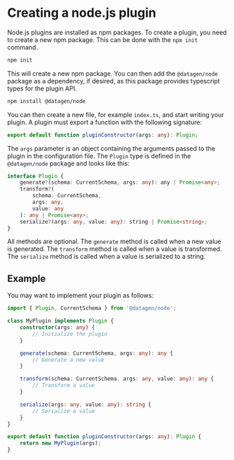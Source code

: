 # Creating a node.js plugin

Node.js plugins are installed as npm packages. To create a plugin, you need to
create a new npm package. This can be done with the `npm init` command.

```bash
npm init
```

This will create a new npm package. You can then add the `@datagen/node` package as a
dependency, if desired, as this package provides typescript types for the plugin
API.

```bash
npm install @datagen/node
```

You can then create a new file, for example `index.ts`, and start writing your
plugin. A plugin must export a function with the following signature:

```ts
export default function pluginConstructor(args: any): Plugin;
```

The `args` parameter is an object containing the arguments passed to the plugin
in the configuration file. The `Plugin` type is defined in the `@datagen/node`
package and looks like this:

```ts
interface Plugin {
    generate?(schema: CurrentSchema, args: any): any | Promise<any>;
    transform?(
        schema: CurrentSchema,
        args: any,
        value: any
    ): any | Promise<any>;
    serialize?(args: any, value: any): string | Promise<string>;
}
```

All methods are optional. The `generate` method is called when a new value is
generated. The `transform` method is called when a value is transformed. The
`serialize` method is called when a value is serialized to a string.

## Example

You may want to implement your plugin as follows:

```ts
import { Plugin, CurrentSchema } from '@datagen/node';

class MyPlugin implements Plugin {
    constructor(args: any) {
        // Initialize the plugin
    }

    generate(schema: CurrentSchema, args: any): any {
        // Generate a new value
    }

    transform(schema: CurrentSchema, args: any, value: any): any {
        // Transform a value
    }

    serialize(args: any, value: any): string {
        // Serialize a value
    }
}

export default function pluginConstructor(args: any): Plugin {
    return new MyPlugin(args);
}
```
